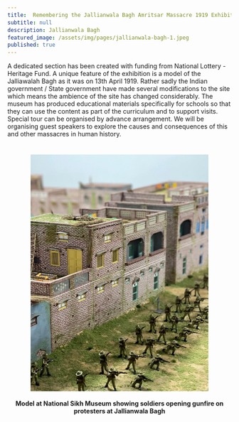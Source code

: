 ```yaml
---
title:  Remembering the Jallianwala Bagh Amritsar Massacre 1919 Exhibition
subtitle: null
description: Jallianwala Bagh
featured_image: /assets/img/pages/jallianwala-bagh-1.jpeg
published: true
---
```


A dedicated section has been created with funding from National Lottery -Heritage Fund. A unique feature of the exhibition is a model of the Jalliawalah Bagh as it was on 13th April 1919. Rather sadly the Indian government / State government have made several modifications to the site which means the ambience of the site has changed considerably. The museum has produced educational materials specifically for schools so that they can use the content as part of the curriculum and to support visits. Special tour can be organised by advance arrangement. We will be organising guest speakers to explore the causes and consequences of this and other massacres in human history.

<div style="text-align: center">
    <img src="../assets/img/pages/jallianwala-bagh-2.jpeg" style="max-width: 400px; margin: 1.5rem auto 1rem;" />
    <br />
    <strong>Model at National Sikh Museum showing soldiers opening gunfire on protesters at Jallianwala Bagh</strong>
</div>